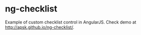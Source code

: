 ng-checklist
============

Example of custom checklist control in AngularJS.
Check demo at http://apsk.github.io/ng-checklist/.
